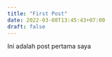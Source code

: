 ```yaml
---
title: "First Post"
date: 2022-03-08T13:45:43+07:00
draft: false
---
```


Ini adalah post pertama saya